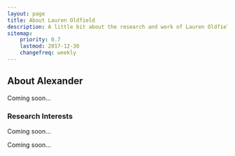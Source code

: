 ```yaml
---
layout: page
title: About Lauren Oldfield
description: A little bit about the research and work of Lauren Oldfield.
sitemap:
    priority: 0.7
    lastmod: 2017-12-30
    changefreq: weekly
---
```

## About Alexander

<!-- <span class="image left"><img src="{{ "/images/DATA_510x361.jpg" | absolute_url }}" alt="" /></span> -->

Coming soon...

### Research Interests
<div class="box">
  <p>
Coming soon...  </p>
</div>

<!-- <span class="image left"><img src="{{ "/images/computer_collaboration_508x339.jpg" | absolute_url }}" alt="" /></span> -->

Coming soon...
